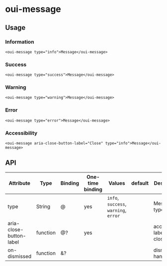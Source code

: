 # oui-message

<component-status cx-design="complete" ux="rc"></component-status>

## Usage

### Information

```html:preview
<oui-message type="info">Message</oui-message>
```

### Success

```html:preview
<oui-message type="success">Message</oui-message>
```

### Warning

```html:preview
<oui-message type="warning">Message</oui-message>
```

### Error

```html:preview
<oui-message type="error">Message</oui-message>
```

### Accessibility

```html:preview
<oui-message aria-close-button-label="Close" type="info">Message</oui-message>
```

## API

| Attribute               | Type            | Binding | One-time binding | Values                                 | default | Description                            |
| ----                    | ----            | ----    | ----             | ----                                   | ----    | ----                                   |
| type                    | String          | @       | yes              | `info`, `success`, `warning`, `error`  |         | Message type                           |
| aria-close-button-label | function        | @?      | yes              |                                        |         | accessibility label for close button   |
| on-dismissed            | function        | &?      |                  |                                        |         | dismissed handler                      |
